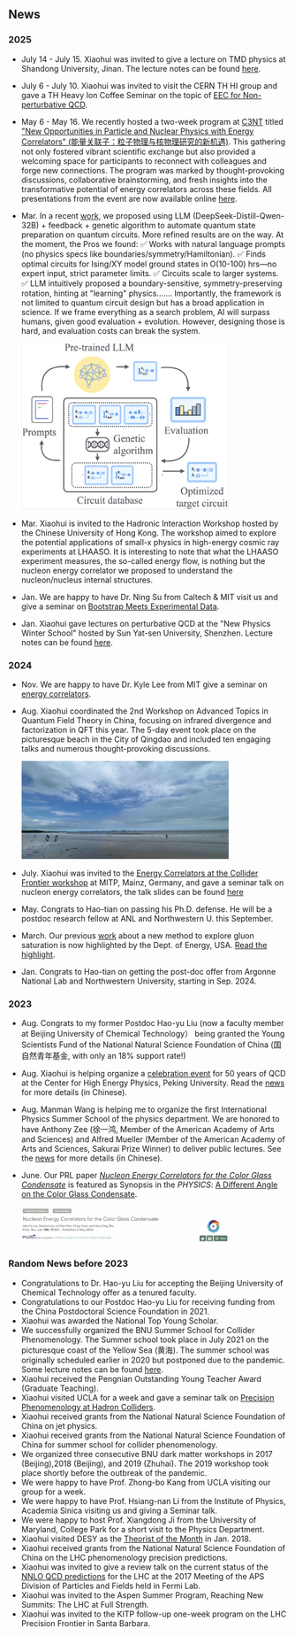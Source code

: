 ## News
### 2025
- July 14 - July 15. Xiaohui was invited to give a lecture on TMD physics at Shandong University, Jinan. The lecture notes can be found [here](https://l-x-x.github.io/qft-2019/TMD-lecture-shanda.pdf).
  
- July 6 - July 10. Xiaohui was invited to visit the CERN TH HI group and gave a TH Heavy Ion Coffee Seminar on the topic of [EEC for Non-perturbative QCD](https://indico.cern.ch/event/1563011/). 
  
- May 6 - May 16. We recently hosted a two-week program at [C3NT](https://c3nt.ccnu.edu.cn/) titled ["New Opportunities in Particle and Nuclear Physics with Energy Correlators" (能量关联子：粒子物理与核物理研究的新机遇)](https://indico.ihep.ac.cn/event/24880/). This gathering not only fostered vibrant scientific exchange but also provided a welcoming space for participants to reconnect with colleagues and forge new connections. The program was marked by thought-provoking discussions, collaborative brainstorming, and fresh insights into the transformative potential of energy correlators across these fields.
All presentations from the event are now available online [here](https://indico.ihep.ac.cn/event/24880/timetable/#20250505).

- Mar. In a recent [work](http://arxiv.org/abs/2505.06347), we proposed using LLM (DeepSeek-Distill-Qwen-32B) + feedback + genetic algorithm to automate quantum state preparation on quantum circuits. More refined results are on the way. At the moment, the Pros we found:
 ✅ Works with natural language prompts (no physics specs like boundaries/symmetry/Hamiltonian).
 ✅ Finds optimal circuits for Ising/XY model ground states in O(10-100) hrs—no expert input, strict parameter  limits.
 ✅ Circuits scale to larger systems.
 ✅ LLM intuitively proposed a boundary-sensitive, symmetry-preserving rotation, hinting at "learning" physics.......
 Importantly, the framework is not limited to quantum circuit design but has a broad application in science.  If we frame everything as a search problem, AI will surpass humans, given good evaluation + evolution. However, designing those is hard, and evaluation costs can break the system.

    <img src="./workflow.png" width="375" height="300"> 

  
- Mar. Xiaohui is invited to the Hadronic Interaction Workshop hosted by the Chinese University of Hong Kong. The workshop aimed to explore the potential applications of small-x physics in high-energy cosmic ray experiments at LHAASO. It is interesting to note that what the LHAASO experiment measures, the so-called energy flow, is nothing but the nucleon energy correlator we proposed to understand the nucleon/nucleus internal structures. 

- Jan.  We are happy to have Dr. Ning Su from Caltech & MIT visit us and give a seminar on [Bootstrap Meets Experimental Data](https://multiscale.bnu.edu.cn/xsbg/51e3c055679a44f0b96e717aaa50569c.htm).

- Jan. Xiaohui gave lectures on perturbative QCD at the "New Physics Winter School" hosted by Sun Yat-sen University, Shenzhen. Lecture notes can be found [here](https://l-x-x.github.io/teaching/). 
  
### 2024
- Nov. We are happy to have Dr. Kyle Lee from MIT give a seminar on [energy correlators](https://physics.bnu.edu.cn/docs/2024-10/d6ced4a28fa44e29bf068f284354b89d.pdf).
  
- Aug. Xiaohui coordinated the 2nd Workshop on Advanced Topics in Quantum Field Theory in China, focusing on infrared divergence and factorization in QFT this year. The 5-day event took place on the picturesque beach in the City of Qingdao and included ten engaging talks and numerous thought-provoking discussions.
  
  <img src="./IMG_8668-1.jpg" width="375" height="177">
 
- July. Xiaohui was invited to the [Energy Correlators at the Collider Frontier workshop](https://indico.mitp.uni-mainz.de/event/358/overview) at MITP, Mainz, Germany, and gave a seminar talk on nucleon energy correlators, the talk slides can be found [here](https://indico.mitp.uni-mainz.de/event/358/contributions/5004/attachments/3607/4681/neec-eccf.pdf)
   
- May. Congrats to Hao-tian on passing his Ph.D. defense. He will be a postdoc research fellow at ANL and Northwestern U. this September.
  
- March. Our previous [work](https://journals.aps.org/prl/abstract/10.1103/PhysRevLett.130.181901) about a new method to explore gluon saturation is now highlighted by the Dept. of Energy, USA. [Read the highlight](https://science.osti.gov/np/Highlights/2024/3e).
  
- Jan. Congrats to Hao-tian on getting the post-doc offer from Argonne National Lab and Northwestern University, starting in Sep. 2024.
  
### 2023
- Aug. Congrats to my former Postdoc Hao-yu Liu (now a faculty member at Beijing University of Chemical Technology）
  being granted the Young Scientists Fund of the National Natural Science Foundation of China (国自然青年基金, with only an 18% support rate!)

- Aug. Xiaohui is helping organize a [celebration event](https://indico.ihep.ac.cn/event/19797/) for 50 years of QCD at the Center for High Energy Physics, Peking University. Read the [news](https://rchep.pku.edu.cn/info/1034/1200.htm) for more details (in Chinese). 
  
- Aug. Manman Wang is helping me to organize the first International Physics Summer School of the physics department. We are honored to have Anthony Zee (徐一鸿, Member of the American Academy of Arts and Sciences) and Alfred Mueller (Member of the American Academy of Arts and Sciences, Sakurai Prize Winner) to deliver public lectures. See the [news](https://news.bnu.edu.cn/zx/zhxw/a3062beb4e5348a681e6c30935719363.htm) for more details (in Chinese).

- June. Our PRL paper *[Nucleon Energy Correlators for the Color Glass Condensate](https://journals.aps.org/prl/abstract/10.1103/PhysRevLett.130.181901)* is featured as Synopsis in the *PHYSICS*: [A Different Angle on the Color Glass Condensate](https://physics.aps.org/articles/v16/s89).

    <img src="./cgc.jpg" width="375" height="67"> 


### Random News before 2023 
- Congratulations to Dr. Hao-yu Liu for accepting the Beijing University of Chemical Technology offer as a tenured faculty.
- Congratulations to our Postdoc Hao-yu Liu for receiving funding from the China Postdoctoral Science Foundation in 2021.
- Xiaohui was awarded the National Top Young Scholar.
- We successfully organized the BNU Summer School for Collider Phenomenology. The Summer school took place in July 2021 on the picturesque coast of the Yellow Sea (黄海). The summer school was originally scheduled earlier in 2020 but postponed due to the pandemic. Some lecture notes can be found [here](https://indico.ihep.ac.cn/event/11211/timetable/#20210705). 
- Xiaohui received the Pengnian Outstanding Young Teacher Award (Graduate Teaching).
- Xiaohui visited UCLA for a week and gave a seminar talk on [Precision Phenomenology at Hadron Colliders](https://nuclear.physics.ucla.edu/sites/default/files/xiaohui-liu.pdf). 
- Xiaohui received grants from the National Natural Science Foundation of China on jet physics.
- Xiaohui received grants from the National Natural Science Foundation of China for summer school for collider phenomenology.
- We organized three consecutive BNU dark matter workshops in 2017 (Beijing),2018 (Beijing), and 2019 (Zhuhai). The 2019 workshop took place shortly before the outbreak of the pandemic. 
- We were happy to have Prof. Zhong-bo Kang from UCLA visiting our group for a week.
- We were happy to have Prof. Hsiang-nan Li from the Institute of Physics, Academia Sinica visiting us and giving a Seminar talk.
- We were happy to host Prof. Xiangdong Ji from the University of Maryland, College Park for a short visit to the Physics Department.
- Xiaohui visited DESY as the [Theorist of the Month](https://www.terascale.de/research_topics/rt1_physics_analysis/analysis_centre/theorist_of_the_month/) in Jan. 2018.
- Xiaohui received grants from the National Natural Science Foundation of China on the LHC phenomenology precision predictions.
- Xiaohui was invited to give a review talk on the current status of the [NNLO QCD predictions](https://indico.fnal.gov/event/11999/contributions/11441/attachments/7400/9502/dpf2017.pdf) for the LHC at the 2017 Meeting of the APS Division of Particles and Fields held in Fermi Lab.
- Xiaohui was invited to the Aspen Summer Program, Reaching New Summits: The LHC at Full Strength. 
- Xiaohui was invited to the KITP follow-up one-week program on the LHC Precision Frontier in Santa Barbara. 
